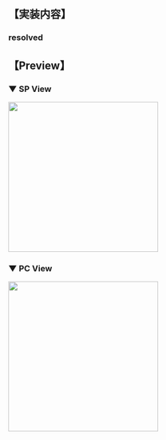 ## 【実装内容】

### resolved

## 【Preview】

### ▼ SP View

<img src="" width="300" />
<br>

### ▼ PC View

<img src="" width="300" />
